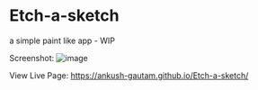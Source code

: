 # Etch-a-sketch

a simple paint like app - WIP

Screenshot:
![image](https://github.com/user-attachments/assets/74167e97-58c5-4542-9e3e-89a76e677008)

View Live Page: https://ankush-gautam.github.io/Etch-a-sketch/
